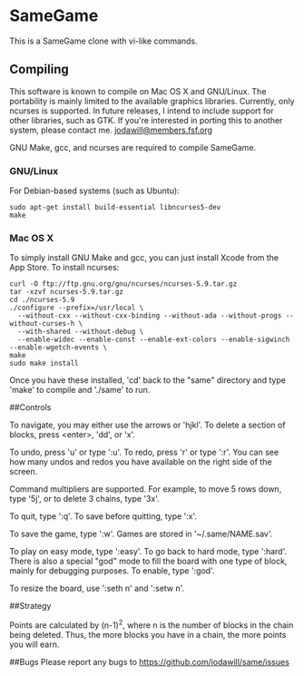 # SameGame

This is a SameGame clone with vi-like commands.

## Compiling

This software is known to compile on Mac OS X and GNU/Linux. The portability is mainly limited to the available graphics libraries. Currently, only ncurses is supported. In future releases, I intend to include support for other libraries, such as GTK. If you're interested in porting this to another system, please contact me. jodawill@members.fsf.org

GNU Make, gcc, and ncurses are required to compile SameGame.

### GNU/Linux
For Debian-based systems (such as Ubuntu):

````
sudo apt-get install build-essential libncurses5-dev
make
````

### Mac OS X
To simply install GNU Make and gcc, you can just install Xcode from the App Store. To install ncurses:

````
curl -O ftp://ftp.gnu.org/gnu/ncurses/ncurses-5.9.tar.gz
tar -xzvf ncurses-5.9.tar.gz
cd ./ncurses-5.9
./configure --prefix=/usr/local \
  --without-cxx --without-cxx-binding --without-ada --without-progs --without-curses-h \
  --with-shared --without-debug \
  --enable-widec --enable-const --enable-ext-colors --enable-sigwinch --enable-wgetch-events \
make
sudo make install
````

Once you have these installed, 'cd' back to the "same" directory and type 'make' to compile and './same' to run.

##Controls

To navigate, you may either use the arrows or 'hjkl'. To delete a section of blocks, press &lt;enter&gt;, 'dd', or 'x'.

To undo, press 'u' or type ':u'. To redo, press 'r' or type ':r'. You can see how many undos and redos you have available on the right side of the screen.

Command multipliers are supported. For example, to move 5 rows down, type '5j', or to delete 3 chains, type '3x'.

To quit, type ':q'. To save before quitting, type ':x'.

To save the game, type ':w'. Games are stored in '~/.same/NAME.sav'.

To play on easy mode, type ':easy'. To go back to hard mode, type ':hard'. There is also a special "god" mode to fill the board with one type of block, mainly for debugging purposes. To enable, type ':god'.

To resize the board, use ':seth n' and ':setw n'.

##Strategy

Points are calculated by (n-1)<sup>2</sup>, where n is the number of blocks in the chain being deleted. Thus, the more blocks you have in a chain, the more points you will earn.

##Bugs
Please report any bugs to https://github.com/jodawill/same/issues

